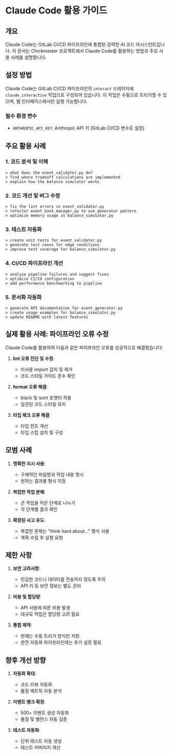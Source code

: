 # Claude Code 활용 가이드

## 개요

Claude Code는 GitLab CI/CD 파이프라인에 통합된 강력한 AI 코드 어시스턴트입니다. 이 문서는 Chickmaster 프로젝트에서 Claude Code를 활용하는 방법과 주요 사용 사례를 설명합니다.

## 설정 방법

Claude Code는 GitLab CI/CD 파이프라인의 `interact` 스테이지에 `claude_interactive` 작업으로 구성되어 있습니다. 이 작업은 수동으로 트리거할 수 있으며, 웹 인터페이스에서만 실행 가능합니다.

### 필수 환경 변수

- `ANTHROPIC_API_KEY`: Anthropic API 키 (GitLab CI/CD 변수로 설정)

## 주요 활용 사례

### 1. 코드 분석 및 이해

```
> what does the event_validator.py do?
> find where tradeoff calculations are implemented
> explain how the balance simulator works
```

### 2. 코드 개선 및 버그 수정

```
> fix the lint errors in event_validator.py
> refactor event_bank_manager.py to use generator pattern
> optimize memory usage in balance_simulator.py
```

### 3. 테스트 자동화

```
> create unit tests for event_validator.py
> generate test cases for edge conditions
> improve test coverage for balance_simulator.py
```

### 4. CI/CD 파이프라인 개선

```
> analyze pipeline failures and suggest fixes
> optimize CI/CD configuration
> add performance benchmarking to pipeline
```

### 5. 문서화 자동화

```
> generate API documentation for event_generator.py
> create usage examples for balance_simulator.py
> update README with latest features
```

## 실제 활용 사례: 파이프라인 오류 수정

Claude Code를 활용하여 다음과 같은 파이프라인 오류를 성공적으로 해결했습니다:

1. **lint 오류 진단 및 수정**:
   - 미사용 import 감지 및 제거
   - 코드 스타일 가이드 준수 확인

2. **format 오류 해결**:
   - black 및 isort 포맷터 적용
   - 일관된 코드 스타일 유지

3. **타입 체크 오류 해결**:
   - 타입 힌트 개선
   - 타입 스텁 설치 및 구성

## 모범 사례

1. **명확한 지시 사용**:
   - 구체적인 파일명과 작업 내용 명시
   - 원하는 결과물 형식 지정

2. **복잡한 작업 분해**:
   - 큰 작업을 작은 단계로 나누기
   - 각 단계별 결과 확인

3. **확장된 사고 유도**:
   - 복잡한 문제는 "think hard about..." 형식 사용
   - 계획 수립 후 실행 요청

## 제한 사항

1. **보안 고려사항**:
   - 민감한 코드나 데이터를 전송하지 않도록 주의
   - API 키 등 보안 정보는 별도 관리

2. **비용 및 할당량**:
   - API 사용에 따른 비용 발생
   - 대규모 작업은 할당량 고려 필요

3. **통합 제약**:
   - 현재는 수동 트리거 방식만 지원
   - 완전 자동화 파이프라인에는 추가 설정 필요

## 향후 개선 방향

1. **자동화 확대**:
   - 코드 리뷰 자동화
   - 품질 메트릭 자동 분석

2. **이벤트 뱅크 확장**:
   - 500+ 이벤트 생성 자동화
   - 품질 및 밸런스 자동 검증

3. **테스트 자동화**:
   - 단위 테스트 자동 생성
   - 테스트 커버리지 개선
